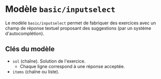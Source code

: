 # Modèle `basic/inputselect`

Le modèle `basic/inputselect` permet de fabriquer des exercices avec un champ de réponse textuel proposant des suggestions (par un système d'autocomplétion).

## Clés du modèle

* `sol` (chaîne). Solution de l'exercice.
    * Chaque ligne correspond à une réponse acceptée. 
* `items` (chaîne ou liste).
